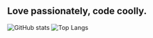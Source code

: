 ## Love passionately, code coolly.
 
![GitHub stats](https://github-readme-stats.vercel.app/api?username=developowl&show_icons=true&theme=material-palenight)
![Top Langs](https://github-readme-stats.vercel.app/api/top-langs/?username=developowl&theme=material-palenight)
